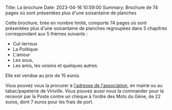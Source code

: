 Title: La brochure
Date: 2023-04-16 10:59:00
Summary: Brochure de 74 pages où sont présentées plus d'une
    soixantaine de planches

Cette brochure, tirée en nombre limité, comporte 74 pages où sont
présentées plus d'une soixantaine de planches regroupées dans 5
chapitres correspondant aux 5 thèmes suivants :

* Cul-terreux
* La Politique
* L'amour
* Les sous,
* Les amis, les voisins et quelques autres.

Elle est vendue au prix de 15 euros.

Vous pouvez vous la procurer à [l'adresse de
l'association]({filename}/pages/contact.md), en mairie ou au tabac/papeterie
de Viriville. Vous pouvez aussi nous la commander pour la recevoir par
la Poste contre un chèque à l’ordre des Mots du Gène, de 22 euros,
dont 7 euros pour les frais de port.
